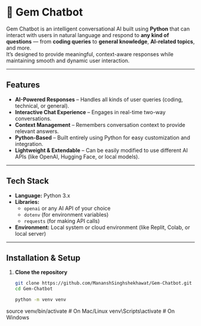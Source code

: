 # 💎 Gem Chatbot

Gem Chatbot is an intelligent conversational AI built using **Python** that can interact with users in natural language and respond to **any kind of questions** — from **coding queries** to **general knowledge**, **AI-related topics**, and more.  
It’s designed to provide meaningful, context-aware responses while maintaining smooth and dynamic user interaction.

---

##  Features

-  **AI-Powered Responses** – Handles all kinds of user queries (coding, technical, or general).
-  **Interactive Chat Experience** – Engages in real-time two-way conversations.
-  **Context Management** – Remembers conversation context to provide relevant answers.
-  **Python-Based** – Built entirely using Python for easy customization and integration.
-  **Lightweight & Extendable** – Can be easily modified to use different AI APIs (like OpenAI, Hugging Face, or local models).

---

##  Tech Stack

- **Language:** Python 3.x  
- **Libraries:**  
  - `openai` or any AI API of your choice  
  - `dotenv` (for environment variables)  
  - `requests` (for making API calls)
- **Environment:** Local system or cloud environment (like Replit, Colab, or local server)

---

##  Installation & Setup

1. **Clone the repository**
   ```bash
   git clone https://github.com/MananshSinghshekhawat/Gem-Chatbot.git
   cd Gem-Chatbot

   python -m venv venv
source venv/bin/activate   # On Mac/Linux
venv\Scripts\activate      # On Windows



